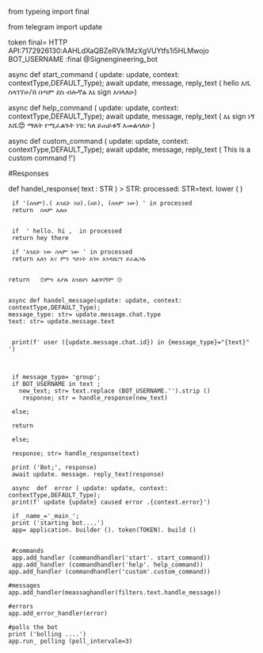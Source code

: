 from typeing import final
 
 from telegram import update
 
token final= HTTP API:7172926130:AAHLdXaQBZeRVk1MzXgVUYtfs1i5HLMwojo
 BOT_USERNAME :final  @Signengineering_bot
 
 async def  start_command ( update: update, context: contextType,DEFAULT_Type);
 await update, message, reply_text ( hello እሺ ስላገኘሁ/ሽ በጣም ደስ ብሎኛል እኔ sign እባላለሁ)


 async def  help_command ( update: update, context: contextType,DEFAULT_Type);
await update, message, reply_text ( እኔ sign ነኝ እሺ😍 ማለት የሚፈልጉት ነገር ካለ ይጠይቁኝ እመልሳለሁ )


async def custom_command ( update: update, context: contextType,DEFAULT_Type);
await update, message, reply_text ( This is a custom command !')


#Responses

def  handel_response( text :  STR ) > STR: 
    processed: STR=text. lower ( )
    
    
    
     if '(ሰላም).( እንዴት ነህ).(ሀይ), (ሰላም ነው) ' in processed
     return  ሰላም አለሁ 
  
     
     if  ' hello. hi ,  in processed 
     return hey there
     
     if 'እንዴት ነው ሰላም ነው ' in processed
     return አለን እና ምን ዓይነት እገዛ እንዳደርግ ይፈልጋሉ 
     
     
    return   🙄ምን እያሉ እንደሆነ አልገባኝም 🙄
    
    
    async def handel_message(update: update, context: contextType,DEFAULT_Type);
    message_type: str= update.message.chat.type
    text: str= update.message.text
     
     
     print(f' user ({update.message.chat.id}) in {message_type}="{text}" ')
     
     
     
     if message_type= 'group';
     if BOT_USERNAME in text ;
       new_text; str= text.replace (BOT_USERNAME.'').strip ()
        response; str = handle_response(new_text)
     
     else;
     
     return
     
     else;
     
     response; str= handle_response(text)
     
     print ('Bot;', response)
     await update. message. reply_text(response)
     
     async  def  error ( update: update, context: contextType,DEFAULT_Type);
     print(f' update {update} caused error .{context.error}')
     
     if _name_='_main_';
     print ('starting bot....')
     app= application. builder (). token(TOKEN). build ()
     
     
     #commands
     app.add_handler (commandhandler('start'. start_command))
     app.add_handler (commandhandler('help'. help_command))
    app.add_handler (commandhandler('custom'.custom_command))
    
    #messages
    app.add_handler(meassaghandler(filters.text.handle_message))
    
    #errors
    app.add_error_handler(error)
    
    #polls the bot
    print ('bolling ....')
    app.run_ polling (poll_intervale=3)
